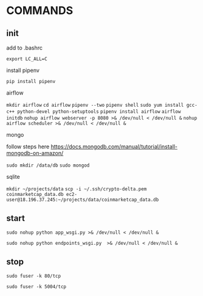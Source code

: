 # COMMANDS

## init

add to .bashrc

`export LC_ALL=C`

install pipenv

`pip install pipenv`

airflow

`mkdir airflow`
`cd airflow`
`pipenv --two`
`pipenv shell`
`sudo yum install gcc-c++ python-devel python-setuptools`
`pipenv install airflow`
`airflow initdb`
`nohup airflow webserver -p 8080 >& /dev/null < /dev/null &`
`nohup airflow scheduler >& /dev/null < /dev/null &`

mongo


follow steps here https://docs.mongodb.com/manual/tutorial/install-mongodb-on-amazon/


`sudo mkdir /data/db`
`sudo mongod`

sqlite

`mkdir ~/projects/data`
`scp -i ~/.ssh/crypto-delta.pem coinmarketcap_data.db ec2-user@18.196.37.245:~/projects/data/coinmarketcap_data.db`

## start
`sudo nohup python app_wsgi.py >& /dev/null < /dev/null &`

`sudo nohup python endpoints_wsgi.py  >& /dev/null < /dev/null &`

## stop
`sudo fuser -k 80/tcp`

`sudo fuser -k 5004/tcp`




